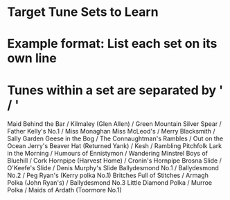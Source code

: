 # Target Tune Sets to Learn

# Example format: List each set on its own line
# Tunes within a set are separated by ' / '

Maid Behind the Bar / Kilmaley (Glen Allen) / Green Mountain
Silver Spear / Father Kelly's No.1 / Miss Monaghan
Miss McLeod's / Merry Blacksmith / Sally Garden
Geese in the Bog / The Connaughtman's Rambles / Out on the Ocean
Jerry's Beaver Hat (Returned Yank) / Kesh / Rambling Pitchfolk
Lark in the Morning / Humours of Ennistymon / Wandering Minstrel
Boys of Bluehill / Cork Hornpipe (Harvest Home) / Cronin's Hornpipe 
Brosna Slide / O'Keefe's Slide /  Denis Murphy's Slide
Ballydesmond No.1 / Ballydesmond No.2 / Peg Ryan's (Kerry polka No.1) 
Britches Full of Stitches / Armagh Polka (John Ryan's) /  Ballydesmond No.3
Little Diamond Polka / Murroe Polka / Maids of Ardath (Toormore No.1) 